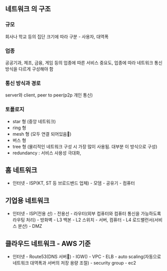## 네트워크 의 구조

### 규모

회사나 학교 등의 집단 크기에 따라 구분 - 사용자, 대역폭

### 업종

공공기과, 제조, 금융, 게임 등의 업종에 따른 서비스 중요도, 업종에 따라 네트워크 통신 방식을 다르게 구성해야 함

### 통신 방식과 경로

server와 client, peer to peer(p2p 개인 통신)

### 토폴로지

- star 형 (중앙 네트워크)
- ring 형
- mesh 형 (모두 연결 되어있음)
- 버스 형
- tree 형 (물리적인 네트워크 구성 시 가장 많이 사용됨. 대부분 이 방식으로 구성)
- redundancy : 서비스 사용성 극대화,

## 홈 네트워크

- 인터넷 - ISP(KT, ST 등 브로드밴드 업체) - 모뎀 - 공유기 - 컴퓨터

## 기업용 네트워크

- 인터넷 - ISP(전용 선) - 전용선 - 라우터(외부 컵퓨터와 컴퓨터 통신을 가능하도록 라우팅 처리) - 방화벽 - L3 백본 - L2 스위치 - 서버, 컴퓨터 - L4 로드밸런서(서비스 분산) - DMZ

## 클라우드 네트워크 - AWS 기준

- 인터넷 - Route53(DNS 서버) - IGW() - VPC - ELB - auto scaling(자동으로 네트워크 대역폭과 서버의 저장 용량 조절) - security group - ec2
